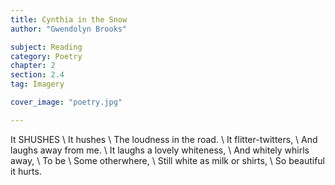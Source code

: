```yaml
---
title: Cynthia in the Snow
author: "Gwendolyn Brooks"

subject: Reading
category: Poetry
chapter: 2
section: 2.4
tag: Imagery

cover_image: "poetry.jpg"

---
```

It SHUSHES \\
It hushes \\
The loudness in the road. \\
It flitter-twitters, \\
And laughs away from me. \\
It laughs a lovely whiteness, \\
And whitely whirls away, \\
To be \\
Some otherwhere, \\
Still white as milk or shirts, \\
So beautiful it hurts.
